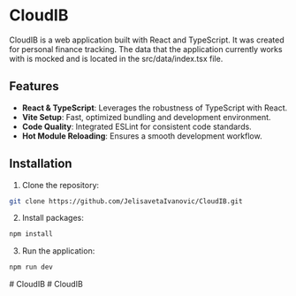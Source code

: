 # CloudIB

CloudIB is a web application built with React and TypeScript. It was created for personal finance tracking. The data that the application currently works with is mocked and is located in the src/data/index.tsx file.

## Features

- **React & TypeScript**: Leverages the robustness of TypeScript with React.
- **Vite Setup**: Fast, optimized bundling and development environment.
- **Code Quality**: Integrated ESLint for consistent code standards.
- **Hot Module Reloading**: Ensures a smooth development workflow.

## Installation

1. Clone the repository:

```bash
git clone https://github.com/JelisavetaIvanovic/CloudIB.git
```

2. Install packages:

```bash
npm install
```

3. Run the application:

```bash
npm run dev
```
#   C l o u d I B  
 #   C l o u d I B  
 